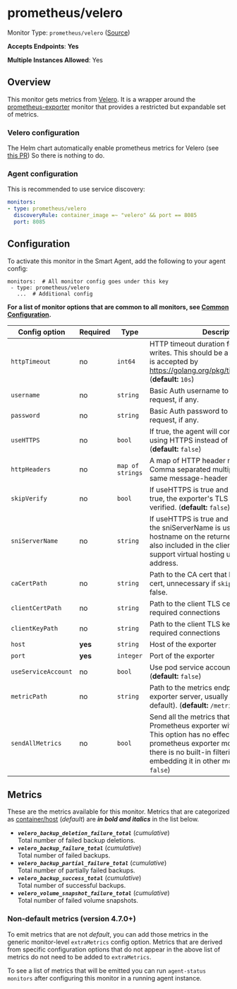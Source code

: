 <!--- GENERATED BY gomplate from scripts/docs/templates/monitor-page.md.tmpl --->

# prometheus/velero

Monitor Type: `prometheus/velero` ([Source](https://github.com/signalfx/signalfx-agent/tree/main/pkg/monitors/prometheus/velero))

**Accepts Endpoints**: **Yes**

**Multiple Instances Allowed**: Yes

## Overview

This monitor gets metrics from 
[Velero](https://github.com/vmware-tanzu/velero).
It is a wrapper around the [prometheus-exporter](./prometheus-exporter.md) 
monitor that provides a restricted but expandable set of metrics.

<!--- SETUP --->
### Velero configuration

The Helm chart automatically enable prometheus metrics
for Velero (see [this PR](https://github.com/helm/charts/pull/19595/files))
So there is nothing to do.

### Agent configuration

This is recommended to use service discovery:

```yaml
monitors:
- type: prometheus/velero
  discoveryRule: container_image =~ "velero" && port == 8085
  port: 8085
```


## Configuration

To activate this monitor in the Smart Agent, add the following to your
agent config:

```
monitors:  # All monitor config goes under this key
 - type: prometheus/velero
   ...  # Additional config
```

**For a list of monitor options that are common to all monitors, see [Common
Configuration](../monitor-config.md#common-configuration).**


| Config option | Required | Type | Description |
| --- | --- | --- | --- |
| `httpTimeout` | no | `int64` | HTTP timeout duration for both read and writes. This should be a duration string that is accepted by https://golang.org/pkg/time/#ParseDuration (**default:** `10s`) |
| `username` | no | `string` | Basic Auth username to use on each request, if any. |
| `password` | no | `string` | Basic Auth password to use on each request, if any. |
| `useHTTPS` | no | `bool` | If true, the agent will connect to the server using HTTPS instead of plain HTTP. (**default:** `false`) |
| `httpHeaders` | no | `map of strings` | A map of HTTP header names to values. Comma separated multiple values for the same message-header is supported. |
| `skipVerify` | no | `bool` | If useHTTPS is true and this option is also true, the exporter's TLS cert will not be verified. (**default:** `false`) |
| `sniServerName` | no | `string` | If useHTTPS is true and skipVerify is true, the sniServerName is used to verify the hostname on the returned certificates. It is also included in the client's handshake to support virtual hosting unless it is an IP address. |
| `caCertPath` | no | `string` | Path to the CA cert that has signed the TLS cert, unnecessary if `skipVerify` is set to false. |
| `clientCertPath` | no | `string` | Path to the client TLS cert to use for TLS required connections |
| `clientKeyPath` | no | `string` | Path to the client TLS key to use for TLS required connections |
| `host` | **yes** | `string` | Host of the exporter |
| `port` | **yes** | `integer` | Port of the exporter |
| `useServiceAccount` | no | `bool` | Use pod service account to authenticate. (**default:** `false`) |
| `metricPath` | no | `string` | Path to the metrics endpoint on the exporter server, usually `/metrics` (the default). (**default:** `/metrics`) |
| `sendAllMetrics` | no | `bool` | Send all the metrics that come out of the Prometheus exporter without any filtering.  This option has no effect when using the prometheus exporter monitor directly since there is no built-in filtering, only when embedding it in other monitors. (**default:** `false`) |


## Metrics

These are the metrics available for this monitor.
Metrics that are categorized as
[container/host](https://docs.signalfx.com/en/latest/admin-guide/usage.html#about-custom-bundled-and-high-resolution-metrics)
(*default*) are ***in bold and italics*** in the list below.


 - ***`velero_backup_deletion_failure_total`*** (*cumulative*)<br>    Total number of failed backup deletions.
 - ***`velero_backup_failure_total`*** (*cumulative*)<br>    Total number of failed backups.
 - ***`velero_backup_partial_failure_total`*** (*cumulative*)<br>    Total number of partially failed backups.
 - ***`velero_backup_success_total`*** (*cumulative*)<br>    Total number of successful backups.
 - ***`velero_volume_snapshot_failure_total`*** (*cumulative*)<br>    Total number of failed volume snapshots.

### Non-default metrics (version 4.7.0+)

To emit metrics that are not _default_, you can add those metrics in the
generic monitor-level `extraMetrics` config option.  Metrics that are derived
from specific configuration options that do not appear in the above list of
metrics do not need to be added to `extraMetrics`.

To see a list of metrics that will be emitted you can run `agent-status
monitors` after configuring this monitor in a running agent instance.



